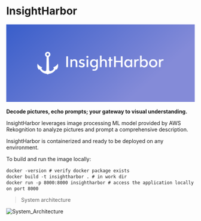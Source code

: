 # InsightHarbor
![Logo](cover.png)


**Decode pictures, echo prompts; your gateway to visual understanding.**

InsightHarbor leverages image processing ML model provided by AWS Rekognition to analyze pictures and prompt a comprehensive description.

InsightHarbor is containerized and ready to be deployed on any environment. 

To build and run the image locally:
```
docker -version # verify docker package exists
docker build -t insightharbor . # in work dir
docker run -p 8000:8000 insightharbor # access the application locally on port 8000 
```



>System architecture 




![System_Architecture](https://github.com/helmy0/InsightHarbor/assets/74600255/8fea4181-c773-46a0-931d-a451d588eaca)
